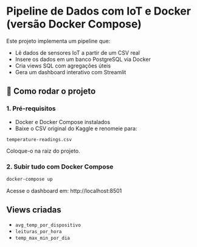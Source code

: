 # Pipeline de Dados com IoT e Docker (versão Docker Compose)

Este projeto implementa um pipeline que:
- Lê dados de sensores IoT a partir de um CSV real
- Insere os dados em um banco PostgreSQL via Docker
- Cria views SQL com agregações úteis
- Gera um dashboard interativo com Streamlit

## 🚀 Como rodar o projeto

### 1. Pré-requisitos
- Docker e Docker Compose instalados
- Baixe o CSV original do Kaggle e renomeie para:
```
temperature-readings.csv
```
Coloque-o na raiz do projeto.

### 2. Subir tudo com Docker Compose
```bash
docker-compose up
```

Acesse o dashboard em: http://localhost:8501

## Views criadas
- `avg_temp_por_dispositivo`
- `leituras_por_hora`
- `temp_max_min_por_dia`